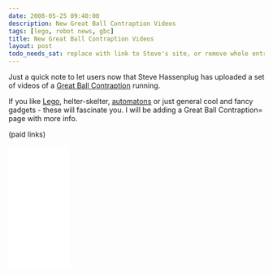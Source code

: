 ```yaml
---
date: 2008-05-25 09:40:00
description: New Great Ball Contraption Videos
tags: [lego, robot news, gbc]
title: New Great Ball Contraption Videos
layout: post
todo_needs_sat: replace with link to Steve's site, or remove whole entry
---
```

Just a quick note to let users now that Steve Hassenplug has uploaded a set of videos of a [Great Ball Contraption](/wiki/great_ball_contraption.html "Great Ball Contraption") running.

If you like [Lego](/wiki/lego.html "The best known construction toy"), helter-skelter, [automatons](/wiki/automaton.html) or just general cool and fancy gadgets - these will fascinate you. I will be adding a Great Ball Contraption= page with more info.

(paid links)

<iframe style="width:120px;height:240px;" marginwidth="0" marginheight="0" scrolling="no" frameborder="0" src="//ws-eu.amazon-adsystem.com/widgets/q?ServiceVersion=20070822&OneJS=1&Operation=GetAdHtml&MarketPlace=GB&source=ss&ref=as_ss_li_til&ad_type=product_link&tracking_id=orionrobots-21&language=en_GB&marketplace=amazon&region=GB&placement=B082WD5YV9&asins=B082WD5YV9&linkId=e40e6e6802507d8646f3131923f1dea1&show_border=true&link_opens_in_new_window=true"></iframe><!-- lego mindstorms review 2021 -->
